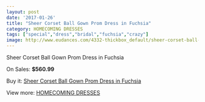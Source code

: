 ```yaml
---
layout: post
date: '2017-01-26'
title: "Sheer Corset Ball Gown Prom Dress in Fuchsia"
category: HOMECOMING DRESSES
tags: ["special","dress","bridal","fuchsia","crazy"]
image: http://www.eudances.com/4332-thickbox_default/sheer-corset-ball-gown-prom-dress-in-fuchsia.jpg
---
```

Sheer Corset Ball Gown Prom Dress in Fuchsia

On Sales: **$560.99**
<a href="https://www.eudances.com/en/homecoming-dresses/1444-sheer-corset-ball-gown-prom-dress-in-fuchsia.html"><amp-img layout="responsive" width="600" height="600" src="//www.eudances.com/4332-thickbox_default/sheer-corset-ball-gown-prom-dress-in-fuchsia.jpg" alt="Sheer Corset Ball Gown Prom Dress in Fuchsia 0" /></a>
<a href="https://www.eudances.com/en/homecoming-dresses/1444-sheer-corset-ball-gown-prom-dress-in-fuchsia.html"><amp-img layout="responsive" width="600" height="600" src="//www.eudances.com/4333-thickbox_default/sheer-corset-ball-gown-prom-dress-in-fuchsia.jpg" alt="Sheer Corset Ball Gown Prom Dress in Fuchsia 1" /></a>

Buy it: [Sheer Corset Ball Gown Prom Dress in Fuchsia](https://www.eudances.com/en/homecoming-dresses/1444-sheer-corset-ball-gown-prom-dress-in-fuchsia.html "Sheer Corset Ball Gown Prom Dress in Fuchsia")

View more: [HOMECOMING DRESSES](https://www.eudances.com/en/15-homecoming-dresses "HOMECOMING DRESSES")